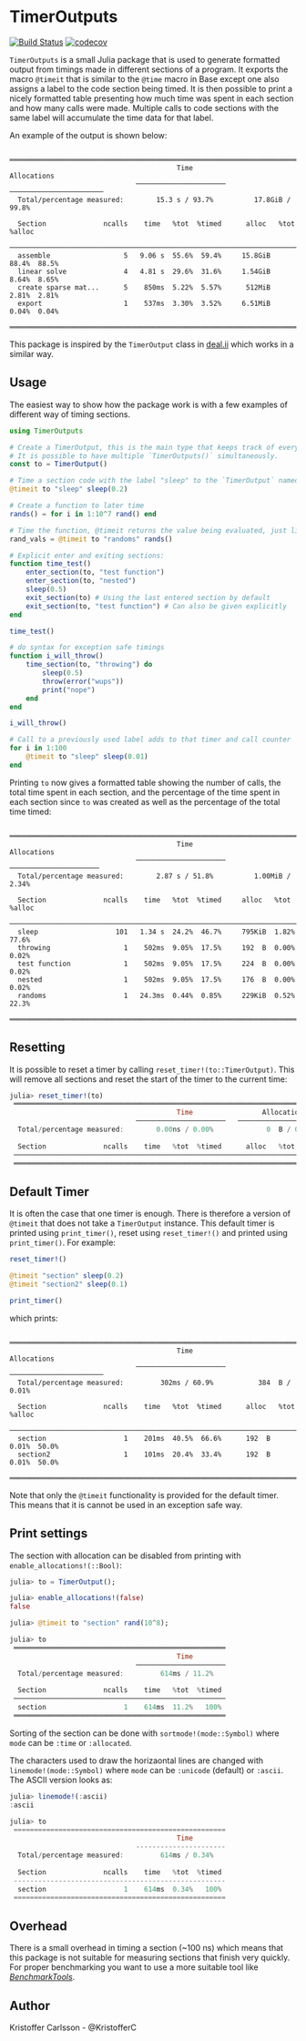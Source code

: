 # TimerOutputs

[![Build Status](https://travis-ci.org/KristofferC/TimerOutputs.jl.svg?branch=master)](https://travis-ci.org/KristofferC/TimerOutputs.jl) [![codecov](https://codecov.io/gh/KristofferC/TimerOutputs.jl/branch/master/graph/badge.svg)](https://codecov.io/gh/KristofferC/TimerOutputs.jl)

`TimerOutputs` is a small Julia package that is used to generate formatted output from timings made in different sections of a program.
It exports the macro `@timeit` that is similar to the `@time` macro in Base except one also assigns a label to the code section being timed.
It is then possible to print a nicely formatted table presenting how much time was spent in each section and how many calls were made.
Multiple calls to code sections with the same label will accumulate the time data for that label.

An example of the output is shown below:

```
 ══════════════════════════════════════════════════════════════════════════════
                                         Time                 Allocations      
                               ──────────────────────   ───────────────────────
  Total/percentage measured:        15.3 s / 93.7%          17.8GiB / 99.8%    
                                                                
  Section              ncalls    time   %tot  %timed      alloc   %tot  %alloc
 ──────────────────────────────────────────────────────────────────────────────
  assemble                  5   9.06 s  55.6%  59.4%     15.8GiB  88.4%  88.5%
  linear solve              4   4.81 s  29.6%  31.6%     1.54GiB  8.64%  8.65%
  create sparse mat...      5    850ms  5.22%  5.57%      512MiB  2.81%  2.81%
  export                    1    537ms  3.30%  3.52%     6.51MiB  0.04%  0.04%
 ══════════════════════════════════════════════════════════════════════════════
```

This package is inspired by the `TimerOutput` class in [deal.ii](https://dealii.org/) which works in a similar way.

## Usage

The easiest way to show how the package work is with a few examples of different way of timing sections.

```julia
using TimerOutputs

# Create a TimerOutput, this is the main type that keeps track of everything.
# It is possible to have multiple `TimerOutputs()` simultaneously.
const to = TimerOutput()

# Time a section code with the label "sleep" to the `TimerOutput` named "to"
@timeit to "sleep" sleep(0.2)

# Create a function to later time
rands() = for i in 1:10^7 rand() end

# Time the function, @timeit returns the value being evaluated, just like Base @time
rand_vals = @timeit to "randoms" rands()

# Explicit enter and exiting sections:
function time_test()
    enter_section(to, "test function")
    enter_section(to, "nested")
    sleep(0.5)
    exit_section(to) # Using the last entered section by default
    exit_section(to, "test function") # Can also be given explicitly
end

time_test()

# do syntax for exception safe timings
function i_will_throw()
    time_section(to, "throwing") do
        sleep(0.5)
        throw(error("wups"))
        print("nope")
    end
end

i_will_throw()

# Call to a previously used label adds to that timer and call counter
for i in 1:100
    @timeit to "sleep" sleep(0.01)
end
```

Printing `to` now gives a formatted table showing the number of calls, the total time spent in each section, and the percentage of the time spent in each section since `to` was created as well as the percentage of the total time timed:

```
 ═════════════════════════════════════════════════════════════════════════════
                                         Time                 Allocations      
                               ──────────────────────   ──────────────────────
  Total/percentage measured:        2.87 s / 51.8%          1.00MiB / 2.34%    
                                                                
  Section              ncalls    time   %tot  %timed     alloc   %tot  %alloc
 ─────────────────────────────────────────────────────────────────────────────
  sleep                   101   1.34 s  24.2%  46.7%     795KiB  1.82%  77.6%
  throwing                  1    502ms  9.05%  17.5%     192  B  0.00%  0.02%
  test function             1    502ms  9.05%  17.5%     224  B  0.00%  0.02%
  nested                    1    502ms  9.05%  17.5%     176  B  0.00%  0.02%
  randoms                   1   24.3ms  0.44%  0.85%     229KiB  0.52%  22.3%
 ═════════════════════════════════════════════════════════════════════════════
```

## Resetting

It is possible to reset a timer by calling `reset_timer!(to::TimerOutput)`. This will remove all sections and reset the start of the timer to the current time:

```julia
julia> reset_timer!(to)
 ══════════════════════════════════════════════════════════════════════════════
                                         Time                 Allocations      
                               ──────────────────────   ───────────────────────
  Total/percentage measured:        0.00ns / 0.00%             0  B / 0.00%    
                                                                
  Section              ncalls    time   %tot  %timed      alloc   %tot  %alloc
 ──────────────────────────────────────────────────────────────────────────────
 ══════════════════════════════════════════════════════════════════════════════
```

## Default Timer

It is often the case that one timer is enough. There is therefore a version of `@timeit` that does not take a `TimerOutput` instance.
This default timer is printed using `print_timer()`, reset using `reset_timer!()` and printed using `print_timer()`.
For example:

```julia
reset_timer!()

@timeit "section" sleep(0.2)
@timeit "section2" sleep(0.1)

print_timer()
```

which prints:
```
 ══════════════════════════════════════════════════════════════════════════════
                                         Time                 Allocations      
                               ──────────────────────   ───────────────────────
  Total/percentage measured:         302ms / 60.9%           384  B / 0.01%    
                                                                
  Section              ncalls    time   %tot  %timed      alloc   %tot  %alloc
 ──────────────────────────────────────────────────────────────────────────────
  section                   1    201ms  40.5%  66.6%      192  B  0.01%  50.0%
  section2                  1    101ms  20.4%  33.4%      192  B  0.01%  50.0%
 ══════════════════════════════════════════════════════════════════════════════
```

Note that only the `@timeit` functionality is provided for the default timer.
This means that it is cannot be used in an exception safe way.


## Print settings

The section with allocation can be disabled from printing with `enable_allocations!(::Bool)`:

```julia
julia> to = TimerOutput();

julia> enable_allocations!(false)
false

julia> @timeit to "section" rand(10^8);

julia> to
 ════════════════════════════════════════════════════
                                         Time         
                               ──────────────────────
  Total/percentage measured:         614ms / 11.2%    
                                                                
  Section              ncalls    time   %tot  %timed
 ────────────────────────────────────────────────────
  section                   1    614ms  11.2%   100%
 ════════════════════════════════════════════════════
```

Sorting of the section can be done with `sortmode!(mode::Symbol)` where `mode` can be `:time` or `:allocated`.

The characters used to draw the horizaontal lines are changed with `linemode!(mode::Symbol)` where `mode` can be `:unicode` (default) or `:ascii`.
The ASCII version looks as:

```julia
julia> linemode!(:ascii)
:ascii

julia> to
 ====================================================
                                         Time         
                               ----------------------
  Total/percentage measured:         614ms / 0.34%    
                                                                
  Section              ncalls    time   %tot  %timed
 ----------------------------------------------------
  section                   1    614ms  0.34%   100%
 ====================================================
```


## Overhead

There is a small overhead in timing a section (~100 ns) which means that this package is not suitable for measuring sections that finish very quickly.
For proper benchmarking you want to use a more suitable tool like [*BenchmarkTools*](https://github.com/JuliaCI/BenchmarkTools.jl).

## Author

Kristoffer Carlsson - @KristofferC